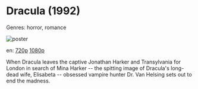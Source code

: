 # Dracula (1992)

Genres: horror, romance

![poster](http://image.tmdb.org/t/p/w500/n39glC4GkBeCbwdenES8ZBodim8.jpg)

en:
  [720p](magnet:?xt=urn:btih:3A84542A6C732DDCE538BA41393C687D93E8E22C&tr=udp://glotorrents.pw:6969/announce&tr=udp://tracker.opentrackr.org:1337/announce&tr=udp://torrent.gresille.org:80/announce&tr=udp://tracker.openbittorrent.com:80&tr=udp://tracker.coppersurfer.tk:6969&tr=udp://tracker.leechers-paradise.org:6969&tr=udp://p4p.arenabg.ch:1337&tr=udp://tracker.internetwarriors.net:1337)
  [1080p](magnet:?xt=urn:btih:A66DE62D04CBA743BD1B4E945EACC95BC04C288C&tr=udp://glotorrents.pw:6969/announce&tr=udp://tracker.opentrackr.org:1337/announce&tr=udp://torrent.gresille.org:80/announce&tr=udp://tracker.openbittorrent.com:80&tr=udp://tracker.coppersurfer.tk:6969&tr=udp://tracker.leechers-paradise.org:6969&tr=udp://p4p.arenabg.ch:1337&tr=udp://tracker.internetwarriors.net:1337)
  


When Dracula leaves the captive Jonathan Harker and Transylvania for London in search of Mina Harker -- the spitting image of Dracula's long-dead wife, Elisabeta -- obsessed vampire hunter Dr. Van Helsing sets out to end the madness.